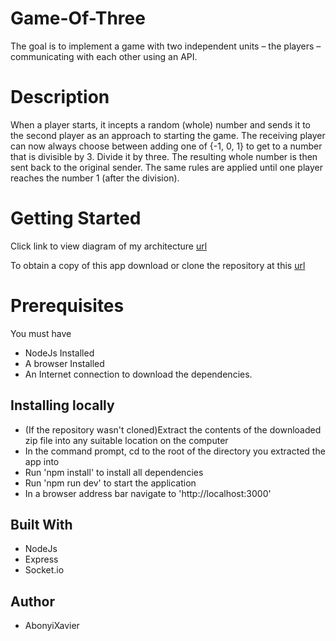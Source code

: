 # Game-Of-Three
The goal is to implement a game with two independent units – the players – communicating with each other using an API.

# Description
When a player starts, it incepts a random (whole) number and sends it to the second player as an approach to starting the game.
The receiving player can now always choose between adding one of {-1, 0, 1} to get to a number that is divisible by 3. Divide it by three. The resulting whole
number is then sent back to the original sender. The same rules are applied until one player reaches the number 1 (after the division).


# Getting Started

Click link to view diagram of my architecture [url]()

To obtain a copy of this app download or clone the repository at this [url](https://github.com/AbonyiXavier/Game-Of-Three)

# Prerequisites

You must have

- NodeJs Installed
- A browser Installed
- An Internet connection to download the dependencies.

## Installing locally

- (If the repository wasn't cloned)Extract the contents of the downloaded zip file into any suitable location on the computer
- In the command prompt, cd to the root of the directory you extracted the app into
- Run 'npm install' to install all dependencies
- Run 'npm run dev' to start the application
- In a browser address bar navigate to 'http://localhost:3000'


## Built With

- NodeJs
- Express
- Socket.io


## Author

- AbonyiXavier
